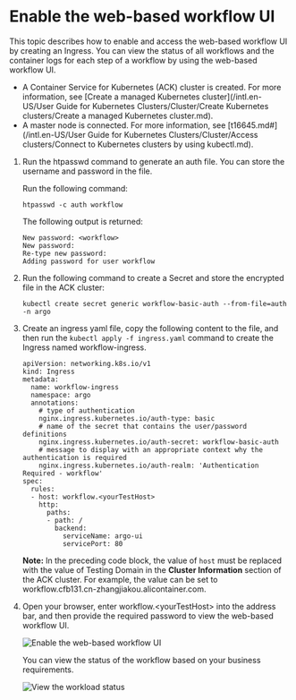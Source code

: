 # Enable the web-based workflow UI

This topic describes how to enable and access the web-based workflow UI by creating an Ingress. You can view the status of all workflows and the container logs for each step of a workflow by using the web-based workflow UI.

-   A Container Service for Kubernetes \(ACK\) cluster is created. For more information, see [Create a managed Kubernetes cluster](/intl.en-US/User Guide for Kubernetes Clusters/Cluster/Create Kubernetes clusters/Create a managed Kubernetes cluster.md).
-   A master node is connected. For more information, see [t16645.md\#](/intl.en-US/User Guide for Kubernetes Clusters/Cluster/Access clusters/Connect to Kubernetes clusters by using kubectl.md).

1.  Run the htpasswd command to generate an auth file. You can store the username and password in the file.

    Run the following command:

    ```
    htpasswd -c auth workflow
    ```

    The following output is returned:

    ```
    New password: <workflow>
    New password:
    Re-type new password:
    Adding password for user workflow
    ```

2.  Run the following command to create a Secret and store the encrypted file in the ACK cluster:

    ```
    kubectl create secret generic workflow-basic-auth --from-file=auth -n argo
    ```

3.  Create an ingress yaml file, copy the following content to the file, and then run the `kubectl apply -f ingress.yaml` command to create the Ingress named workflow-ingress.

    ```
    apiVersion: networking.k8s.io/v1
    kind: Ingress
    metadata:
      name: workflow-ingress
      namespace: argo
      annotations:
        # type of authentication
        nginx.ingress.kubernetes.io/auth-type: basic
        # name of the secret that contains the user/password definitions
        nginx.ingress.kubernetes.io/auth-secret: workflow-basic-auth
        # message to display with an appropriate context why the authentication is required
        nginx.ingress.kubernetes.io/auth-realm: 'Authentication Required - workflow'
    spec:
      rules:
      - host: workflow.<yourTestHost>
        http:
          paths:
          - path: /
            backend:
              serviceName: argo-ui
              servicePort: 80
    ```

    **Note:** In the preceding code block, the value of `host` must be replaced with the value of Testing Domain in the **Cluster Information** section of the ACK cluster. For example, the value can be set to workflow.cfb131.cn-zhangjiakou.alicontainer.com.

4.  Open your browser, enter workflow.<yourTestHost\> into the address bar, and then provide the required password to view the web-based workflow UI.

    ![Enable the web-based workflow UI](https://static-aliyun-doc.oss-accelerate.aliyuncs.com/assets/img/en-US/7386858951/p47755.png)

    You can view the status of the workflow based on your business requirements.

    ![View the workload status](https://static-aliyun-doc.oss-accelerate.aliyuncs.com/assets/img/en-US/8386858951/p47756.png)


